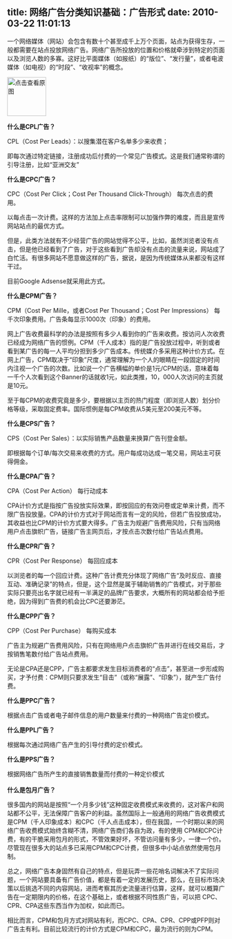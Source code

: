title: 网络广告分类知识基础：广告形式
date: 2010-03-22 11:01:13
---

<p>
	一个网络媒体（网站）会包含有数十个甚至成千上万个页面，站点为获得生存，一般都需要在站点投放网络广告。网络广告所投放的位置和价格就牵涉到特定的页面以及浏览人数的多寡。这好比平面媒体（如报纸）的&ldquo;版位&rdquo;、&ldquo;发行量&rdquo;，或者电波媒体（如电视）的&ldquo;时段&rdquo;、&ldquo;收视率&rdquo;的概念。</p>
<p>
	<a href="width/upload/201003/799bad5a3b514f096e69bbc4a7896cd9-20100321220743.jpg" id="file:" target="_blank"><img border="0" height="90" src="width/upload/201003/799bad5a3b514f096e69bbc4a7896cd9-20100321220743.jpg" title="点击查看原图" width="90" /></a></p>
<p>
	<strong>什么是CPL广告？</strong></p>
<p>
	CPL（Cost Per Leads）：以搜集潜在客户名单多少来收费；</p>
<p>
	即每次通过特定链接，注册成功后付费的一个常见广告模式。这是我们通常称谓的引导注册，比如&ldquo;亚洲交友&rdquo;</p>
<p>
	<strong>什么是CPC广告？</strong></p>
<p>
	CPC（Cost Per Click；Cost Per Thousand Click-Through） 每次点击的费用。</p>
<p>
	以每点击一次计费。这样的方法加上点击率限制可以加强作弊的难度，而且是宣传网站站点的最优方式。</p>
<p>
	但是，此类方法就有不少经营广告的网站觉得不公平，比如，虽然浏览者没有点击，但是他已经看到了广告，对于这些看到广告却没有点击的流量来说，网站成了白忙活。有很多网站不愿意做这样的广告，据说，是因为传统媒体从来都没有这样干过。</p>
<p>
	目前Google Adsense就采用此方式。</p>
<p>
	<strong>什么是CPM广告？</strong></p>
<p>
	CPM（Cost Per Mille，或者Cost Per Thousand；Cost Per Impressions） 每千次印象费用。广告条每显示1000次（印象）的费用。</p>
<p>
	网上广告收费最科学的办法是按照有多少人看到你的广告来收费。按访问人次收费已经成为网络广告的惯例。CPM（千人成本）指的是广告投放过程中，听到或者看到某广告的每一人平均分担到多少广告成本。传统媒介多采用这种计价方式。在网上广告，CPM取决于&ldquo;印象&rdquo;尺度，通常理解为一个人的眼睛在一段固定的时间内注视一个广告的次数。比如说一个广告横幅的单价是1元/CPM的话，意味着每一千个人次看到这个Banner的话就收1元，如此类推，10，000人次访问的主页就是10元。</p>
<p>
	至于每CPM的收费究竟是多少，要根据以主页的热门程度（即浏览人数）划分价格等级，采取固定费率。国际惯例是每CPM收费从5美元至200美元不等。</p>
<p>
	<strong>什么是CPS广告？</strong></p>
<p>
	CPS（Cost Per Sales）：以实际销售产品数量来换算广告刊登金额。</p>
<p>
	即根据每个订单/每次交易来收费的方式。用户每成功达成一笔交易，网站主可获得佣金。</p>
<p>
	<strong>什么是CPA广告？</strong></p>
<p>
	CPA（Cost Per Action） 每行动成本</p>
<p>
	CPA计价方式是指按广告投放实际效果，即按回应的有效问卷或定单来计费，而不限广告投放量。CPA的计价方式对于网站而言有一定的风险，但若广告投放成功，其收益也比CPM的计价方式要大得多。广告主为规避广告费用风险，只有当网络用户点击旗帜广告，链接广告主网页后，才按点击次数付给广告站点费用。</p>
<p>
	<strong>什么是CPR广告？</strong></p>
<p>
	CPR（Cost Per Response） 每回应成本</p>
<p>
	以浏览者的每一个回应计费。这种广告计费充分体现了网络广告&ldquo;及时反应、直接互动、准确记录&rdquo;的特点，但是，这个显然是属于辅助销售的广告模式，对于那些实际只要亮出名字就已经有一半满足的品牌广告要求，大概所有的网站都会给予拒绝，因为得到广告费的机会比CPC还要渺茫。</p>
<p>
	<strong>什么是CPP广告？</strong></p>
<p>
	CPP（Cost Per Purchase） 每购买成本</p>
<p>
	广告主为规避广告费用风险，只有在网络用户点击旗帜广告并进行在线交易后，才按销售笔数付给广告站点费用。</p>
<p>
	无论是CPA还是CPP，广告主都要求发生目标消费者的&ldquo;点击&rdquo;，甚至进一步形成购买，才予付费：CPM则只要求发生&ldquo;目击&rdquo;（或称&ldquo;展露&rdquo;、&ldquo;印象&rdquo;），就产生广告付费。</p>
<p>
	<strong>什么是PPC广告？</strong></p>
<p>
	根据点击广告或者电子邮件信息的用户数量来付费的一种网络广告定价模式。</p>
<p>
	<strong>什么是PPL广告？</strong></p>
<p>
	根据每次通过网络广告产生的引导付费的定价模式。</p>
<p>
	<strong>什么是PPS广告？</strong></p>
<p>
	根据网络广告所产生的直接销售数量而付费的一种定价模式<br />
	<strong><br />
	什么是包月广告？</strong></p>
<p>
	很多国内的网站是按照&ldquo;一个月多少钱&rdquo;这种固定收费模式来收费的，这对客户和网站都不公平，无法保障广告客户的利益。虽然国际上一般通用的网络广告收费模式是CPM（千人印象成本）和CPC（千人点击成本），但在我国，一个时期以来的网络广告收费模式始终含糊不清，网络广告商们各自为政，有的使用 CPM和CPC计费，有的干脆采用包月的形式，不管效果好坏，不管访问量有多少，一律一个价。尽管现在很多大的站点多已采用CPM和CPC计费，但很多中小站点依然使用包月制。</p>
<p>
	总之，网络广告本身固然有自己的特点，但是玩弄一些花哨名词解决不了实际问题，一个网站要具备有广告价值，都是有着一定的发展历史，那么，在目标市场决策以后挑选不同的内容网站，进而考察其历史流量进行估算，这样，就可以概算广告在一定期限内的价格，在这个基础上，或者根据不同性质广告，可以把 CPC、CPR、CPA这些东西当作为加权，如此而已。</p>
<p>
	相比而言，CPM和包月方式对网站有利，而CPC、CPA、CPR、CPP或PFP则对广告主有利。目前比较流行的计价方式是CPM和CPC，最为流行的则为CPM。</p>